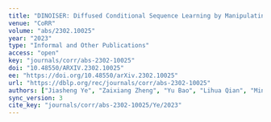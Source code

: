 ```yaml
---
title: "DINOISER: Diffused Conditional Sequence Learning by Manipulating Noises."
venue: "CoRR"
volume: "abs/2302.10025"
year: "2023"
type: "Informal and Other Publications"
access: "open"
key: "journals/corr/abs-2302-10025"
doi: "10.48550/ARXIV.2302.10025"
ee: "https://doi.org/10.48550/arXiv.2302.10025"
url: "https://dblp.org/rec/journals/corr/abs-2302-10025"
authors: ["Jiasheng Ye", "Zaixiang Zheng", "Yu Bao", "Lihua Qian", "Mingxuan Wang"]
sync_version: 3
cite_key: "journals/corr/abs-2302-10025/Ye/2023"
---
```

